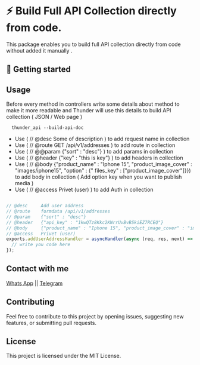 # ⚡ Build Full API Collection directly from code.

This package enables you to build full API collection directly from code without added it manually .

## 🚀 Getting started

## Usage

Before every method in controllers write some details about method to make it more readable
and Thunder will use this details to build API collection ( JSON / Web page )

```
  thunder_api --build-api-doc
```

- Use ( // @desc Some of description ) to add request name in collection
- Use ( // @route GET /api/v1/addresses ) to add route in collection
- Use ( // @@param {"sort" : "desc"} ) to add params in collection
- Use ( // @header {"key" : "this is key"} ) to add headers in collection
- Use ( // @body {"product_name" : "Iphone 15", "product_image_cover" : "images/iphone15", "option" : {"
  files_key" : ["product_image_cover"]}}) to add body in collection ( Add option key when you want to
  publish media )
- Use ( // @access   Privet (user) ) to add Auth in collection

```javascript

// @desc     Add user address
// @route    formdata /api/v1/addresses
// @param    {"sort" : "desc"}
// @header   {"api_key" : "1kwQTz8Kkc2KWrrUvBvBSkiEZ7RCEQ"}
// @body     {"product_name" : "Iphone 15", "product_image_cover" : "images/iphone15", "option" : {"files_key" : ["product_image_cover"]}}
// @access   Privet (user)
exports.addUserAddressHandler = asyncHandler(async (req, res, next) => {
  // write you code here
});
```

Contact with me
---------------

[Whats App](https://wa.me/00972598045064) ||
[Telegram](https://t.me/Abd_Alftah_Al_shanti)

## Contributing

Feel free to contribute to this project by opening issues, suggesting new features, or submitting pull requests.

## License

This project is licensed under the MIT License.
